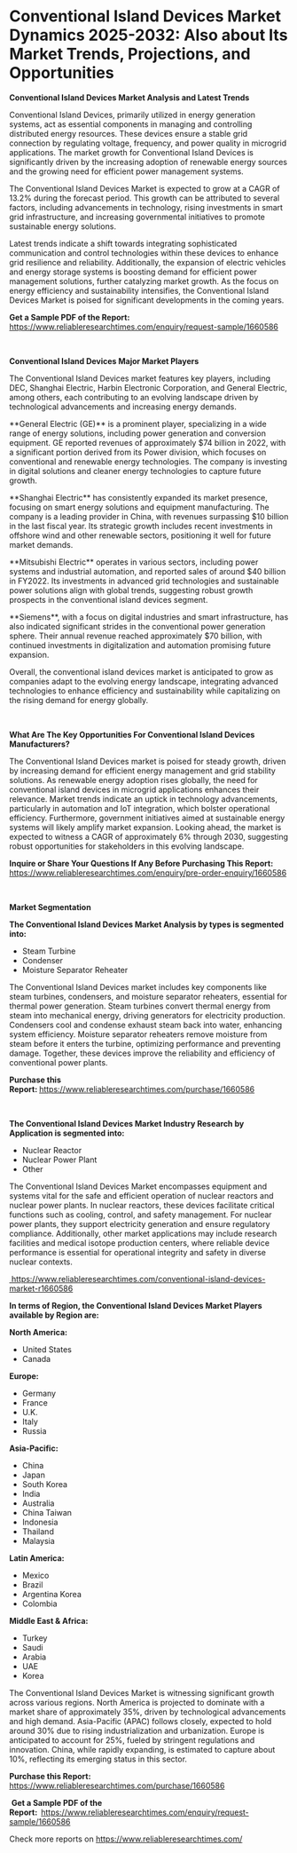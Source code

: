 <p><h1>Conventional Island Devices Market Dynamics 2025-2032: Also about Its Market Trends, Projections, and Opportunities</h1></p><p><strong>Conventional Island Devices Market Analysis and Latest Trends</strong></p>
<p><p>Conventional Island Devices, primarily utilized in energy generation systems, act as essential components in managing and controlling distributed energy resources. These devices ensure a stable grid connection by regulating voltage, frequency, and power quality in microgrid applications. The market growth for Conventional Island Devices is significantly driven by the increasing adoption of renewable energy sources and the growing need for efficient power management systems.</p><p>The Conventional Island Devices Market is expected to grow at a CAGR of 13.2% during the forecast period. This growth can be attributed to several factors, including advancements in technology, rising investments in smart grid infrastructure, and increasing governmental initiatives to promote sustainable energy solutions. </p><p>Latest trends indicate a shift towards integrating sophisticated communication and control technologies within these devices to enhance grid resilience and reliability. Additionally, the expansion of electric vehicles and energy storage systems is boosting demand for efficient power management solutions, further catalyzing market growth. As the focus on energy efficiency and sustainability intensifies, the Conventional Island Devices Market is poised for significant developments in the coming years.</p></p>
<p><strong>Get a Sample PDF of the Report:&nbsp;</strong> <a href="https://www.reliableresearchtimes.com/enquiry/request-sample/1660586?utm_campaign=2237&utm_medium=2&utm_source=Github&utm_content=ia&utm_term=29032025&utm_id=conventional-island-devices">https://www.reliableresearchtimes.com/enquiry/request-sample/1660586</a></p>
<p>&nbsp;</p>
<p><strong>Conventional Island Devices Major Market Players</strong></p>
<p><p>The Conventional Island Devices market features key players, including DEC, Shanghai Electric, Harbin Electronic Corporation, and General Electric, among others, each contributing to an evolving landscape driven by technological advancements and increasing energy demands.</p><p>**General Electric (GE)** is a prominent player, specializing in a wide range of energy solutions, including power generation and conversion equipment. GE reported revenues of approximately $74 billion in 2022, with a significant portion derived from its Power division, which focuses on conventional and renewable energy technologies. The company is investing in digital solutions and cleaner energy technologies to capture future growth.</p><p>**Shanghai Electric** has consistently expanded its market presence, focusing on smart energy solutions and equipment manufacturing. The company is a leading provider in China, with revenues surpassing $10 billion in the last fiscal year. Its strategic growth includes recent investments in offshore wind and other renewable sectors, positioning it well for future market demands.</p><p>**Mitsubishi Electric** operates in various sectors, including power systems and industrial automation, and reported sales of around $40 billion in FY2022. Its investments in advanced grid technologies and sustainable power solutions align with global trends, suggesting robust growth prospects in the conventional island devices segment.</p><p>**Siemens**, with a focus on digital industries and smart infrastructure, has also indicated significant strides in the conventional power generation sphere. Their annual revenue reached approximately $70 billion, with continued investments in digitalization and automation promising future expansion.</p><p>Overall, the conventional island devices market is anticipated to grow as companies adapt to the evolving energy landscape, integrating advanced technologies to enhance efficiency and sustainability while capitalizing on the rising demand for energy globally.</p></p>
<p>&nbsp;</p>
<p><strong>What Are The Key Opportunities For Conventional Island Devices Manufacturers?</strong></p>
<p><p>The Conventional Island Devices market is poised for steady growth, driven by increasing demand for efficient energy management and grid stability solutions. As renewable energy adoption rises globally, the need for conventional island devices in microgrid applications enhances their relevance. Market trends indicate an uptick in technology advancements, particularly in automation and IoT integration, which bolster operational efficiency. Furthermore, government initiatives aimed at sustainable energy systems will likely amplify market expansion. Looking ahead, the market is expected to witness a CAGR of approximately 6% through 2030, suggesting robust opportunities for stakeholders in this evolving landscape.</p></p>
<p><strong>Inquire or Share Your Questions If Any Before Purchasing This Report:</strong> <a href="https://www.reliableresearchtimes.com/enquiry/pre-order-enquiry/1660586?utm_campaign=2237&utm_medium=2&utm_source=Github&utm_content=ia&utm_term=29032025&utm_id=conventional-island-devices">https://www.reliableresearchtimes.com/enquiry/pre-order-enquiry/1660586</a></p>
<p>&nbsp;</p>
<p><strong>Market Segmentation</strong></p>
<p><strong>The Conventional Island Devices Market Analysis by types is segmented into:</strong></p>
<p><ul><li>Steam Turbine</li><li>Condenser</li><li>Moisture Separator Reheater</li></ul></p>
<p><p>The Conventional Island Devices market includes key components like steam turbines, condensers, and moisture separator reheaters, essential for thermal power generation. Steam turbines convert thermal energy from steam into mechanical energy, driving generators for electricity production. Condensers cool and condense exhaust steam back into water, enhancing system efficiency. Moisture separator reheaters remove moisture from steam before it enters the turbine, optimizing performance and preventing damage. Together, these devices improve the reliability and efficiency of conventional power plants.</p></p>
<p><strong>Purchase this Report:&nbsp;</strong><a href="https://www.reliableresearchtimes.com/purchase/1660586?utm_campaign=2237&utm_medium=2&utm_source=Github&utm_content=ia&utm_term=29032025&utm_id=conventional-island-devices">https://www.reliableresearchtimes.com/purchase/1660586</a></p>
<p>&nbsp;</p>
<p><strong>The Conventional Island Devices Market Industry Research by Application is segmented into:</strong></p>
<p><ul><li>Nuclear Reactor</li><li>Nuclear Power Plant</li><li>Other</li></ul></p>
<p><p>The Conventional Island Devices Market encompasses equipment and systems vital for the safe and efficient operation of nuclear reactors and nuclear power plants. In nuclear reactors, these devices facilitate critical functions such as cooling, control, and safety management. For nuclear power plants, they support electricity generation and ensure regulatory compliance. Additionally, other market applications may include research facilities and medical isotope production centers, where reliable device performance is essential for operational integrity and safety in diverse nuclear contexts.</p></p>
<p><a href="https://www.reliableresearchtimes.com/conventional-island-devices-market-r1660586?utm_campaign=2237&utm_medium=2&utm_source=Github&utm_content=ia&utm_term=29032025&utm_id=conventional-island-devices">&nbsp;https://www.reliableresearchtimes.com/conventional-island-devices-market-r1660586</a></p>
<p><strong>In terms of Region, the Conventional Island Devices Market Players available by Region are:</strong></p>
<p>
    <p> <strong> North America: </strong>
        <ul>
            <li>United States</li>
            <li>Canada</li>
        </ul>
        </p> 
    <p> <strong> Europe: </strong>
        <ul>
            <li>Germany</li>
            <li>France</li>
            <li>U.K.</li>
            <li>Italy</li>
            <li>Russia</li>
        </ul>
        </p> 
    <p> <strong> Asia-Pacific: </strong>
        <ul>
            <li>China</li>
            <li>Japan</li>
            <li>South Korea</li>
            <li>India</li>
            <li>Australia</li>
            <li>China Taiwan</li>
            <li>Indonesia</li>
            <li>Thailand</li>
            <li>Malaysia</li>
        </ul>
        </p> 
    <p> <strong> Latin America: </strong>
        <ul>
            <li>Mexico</li>
            <li>Brazil</li>
            <li>Argentina Korea</li>
            <li>Colombia</li>
        </ul>
        </p> 
    <p> <strong> Middle East & Africa: </strong>
        <ul>
            <li>Turkey</li>
            <li>Saudi</li>
            <li>Arabia</li>
            <li>UAE</li>
            <li>Korea</li>
        </ul>
    </p>
    </p>
<p><p>The Conventional Island Devices Market is witnessing significant growth across various regions. North America is projected to dominate with a market share of approximately 35%, driven by technological advancements and high demand. Asia-Pacific (APAC) follows closely, expected to hold around 30% due to rising industrialization and urbanization. Europe is anticipated to account for 25%, fueled by stringent regulations and innovation. China, while rapidly expanding, is estimated to capture about 10%, reflecting its emerging status in this sector.</p></p>
<p><strong>Purchase this Report: </strong><a href="https://www.reliableresearchtimes.com/purchase/1660586?utm_campaign=2237&utm_medium=2&utm_source=Github&utm_content=ia&utm_term=29032025&utm_id=conventional-island-devices">https://www.reliableresearchtimes.com/purchase/1660586</a></p>
<p>&nbsp;<strong>Get a Sample PDF of the Report:&nbsp;&nbsp;</strong><a href="https://www.reliableresearchtimes.com/enquiry/request-sample/1660586?utm_campaign=2237&utm_medium=2&utm_source=Github&utm_content=ia&utm_term=29032025&utm_id=conventional-island-devices">https://www.reliableresearchtimes.com/enquiry/request-sample/1660586</a></p>
<p><strong></strong></p>
<p>Check more reports on <a href="https://www.reliableresearchtimes.com/?utm_campaign=2237&utm_medium=2&utm_source=Github&utm_content=ia&utm_term=29032025&utm_id=conventional-island-devices">https://www.reliableresearchtimes.com/</a></p>